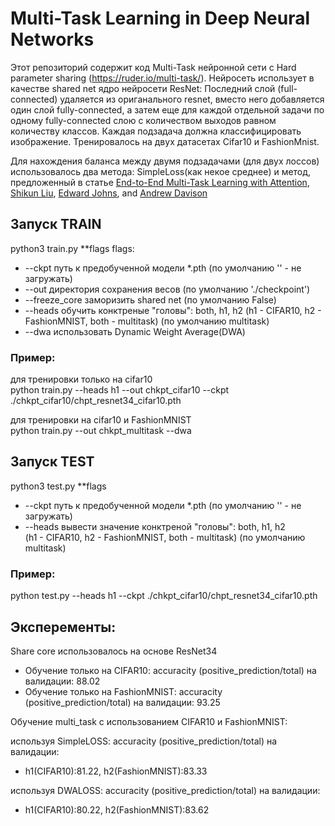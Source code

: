 # Multi-Task Learning in Deep Neural Networks

Этот репозиторий содержит код Multi-Task нейронной сети с Hard parameter sharing (https://ruder.io/multi-task/). 
Нейросеть использует в качестве shared net ядро нейросети ResNet:
Последний слой (full-connected) удаляется из ориганального resnet, вместо него добавляется один слой fully-connected, 
а затем еще для каждой отдельной задачи по одному fully-connected слою с количеством выходов равном количеству классов.
Каждая подзадача должна классифицировать изображение. Тренировалось на двух датасетах Cifar10 и FashionMnist.

Для нахождения баланса между двумя подзадачами (для двух лоссов) использовалось два метода: SimpleLoss(как некое среднее) и 
метод, предложенный в статье [End-to-End Multi-Task Learning with Attention](https://arxiv.org/abs/1803.10704), [Shikun Liu](http://shikun.io/), [Edward Johns](https://www.robot-learning.uk/), and [Andrew Davison](https://www.doc.ic.ac.uk/~ajd/)

## Запуск TRAIN
python3 train.py **flags
flags:
- --ckpt             путь к предобученной модели *.pth (по умолчанию '' -  не загружать)
- --out              директория сохранения весов (по умолчанию './checkpoint')
- --freeze_core      заморизить shared net (по умолчанию False)
- --heads            обучить конктреные "головы": both, h1, h2 (h1 - CIFAR10, h2 - FashionMNIST, both - multitask) (по умолчанию multitask)
- --dwa              использовать Dynamic Weight Average(DWA) 

### Пример: 
для трeнировки только на cifar10  
python train.py --heads h1 --out chkpt_cifar10 --ckpt ./chkpt_cifar10/chpt_resnet34_cifar10.pth

для тренировки на cifar10 и FashionMNIST  
python train.py --out chkpt_multitask --dwa

## Запуск TEST
python3 test.py **flags
- --ckpt             путь к предобученной модели *.pth (по умолчанию '' -  не загружать)
- --heads            вывести значение конктреной "головы": both, h1, h2  
                     (h1 - CIFAR10, h2 - FashionMNIST, both - multitask) (по умолчанию multitask)

### Пример: 
python test.py --heads h1 --ckpt ./chkpt_cifar10/chpt_resnet34_cifar10.pth


## Эксперементы:
Share core использовалось на основе ResNet34
- Обучение только на CIFAR10: accuracity (positive_prediction/total) на валидации: 88.02
- Обучение только на FashionMNIST: accuracity (positive_prediction/total) на валидации: 93.25

Обучение multi_task  c использованием CIFAR10 и FashionMNIST: 

используя SimpleLOSS:
accuracity (positive_prediction/total) на валидации: 
- h1(CIFAR10):81.22, h2(FashionMNIST):83.33

используя DWALOSS:
accuracity (positive_prediction/total) на валидации: 
- h1(CIFAR10):80.22, h2(FashionMNIST):83.62

